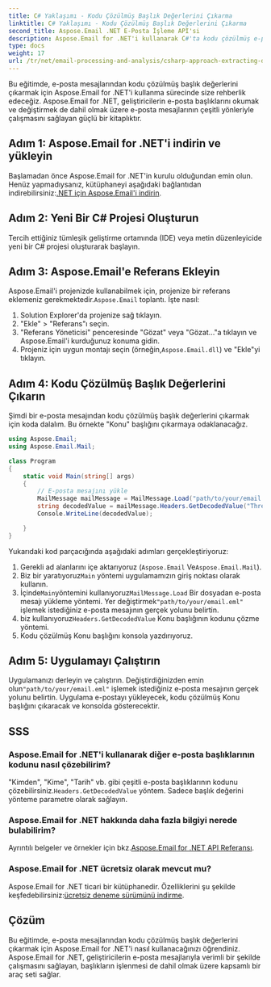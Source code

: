 ```yaml
---
title: C# Yaklaşımı - Kodu Çözülmüş Başlık Değerlerini Çıkarma
linktitle: C# Yaklaşımı - Kodu Çözülmüş Başlık Değerlerini Çıkarma
second_title: Aspose.Email .NET E-Posta İşleme API'si
description: Aspose.Email for .NET'i kullanarak C#'ta kodu çözülmüş e-posta başlığı değerlerini çıkarmayı öğrenin. Kod örnekleri içeren kapsamlı kılavuz.
type: docs
weight: 17
url: /tr/net/email-processing-and-analysis/csharp-approach-extracting-decoded-header-values/
---
```


Bu eğitimde, e-posta mesajlarından kodu çözülmüş başlık değerlerini çıkarmak için Aspose.Email for .NET'i kullanma sürecinde size rehberlik edeceğiz. Aspose.Email for .NET, geliştiricilerin e-posta başlıklarını okumak ve değiştirmek de dahil olmak üzere e-posta mesajlarının çeşitli yönleriyle çalışmasını sağlayan güçlü bir kitaplıktır.

## Adım 1: Aspose.Email for .NET'i indirin ve yükleyin

 Başlamadan önce Aspose.Email for .NET'in kurulu olduğundan emin olun. Henüz yapmadıysanız, kütüphaneyi aşağıdaki bağlantıdan indirebilirsiniz:[.NET için Aspose.Email'i indirin](https://releases.aspose.com/email/net).

## Adım 2: Yeni Bir C# Projesi Oluşturun

Tercih ettiğiniz tümleşik geliştirme ortamında (IDE) veya metin düzenleyicide yeni bir C# projesi oluşturarak başlayın.

## Adım 3: Aspose.Email'e Referans Ekleyin

 Aspose.Email'i projenizde kullanabilmek için, projenize bir referans eklemeniz gerekmektedir.`Aspose.Email` toplantı. İşte nasıl:

1. Solution Explorer'da projenize sağ tıklayın.
2. "Ekle" > "Referans"ı seçin.
3. "Referans Yöneticisi" penceresinde "Gözat" veya "Gözat..."a tıklayın ve Aspose.Email'i kurduğunuz konuma gidin.
4.  Projeniz için uygun montajı seçin (örneğin,`Aspose.Email.dll`) ve "Ekle"yi tıklayın.

## Adım 4: Kodu Çözülmüş Başlık Değerlerini Çıkarın

Şimdi bir e-posta mesajından kodu çözülmüş başlık değerlerini çıkarmak için koda dalalım. Bu örnekte "Konu" başlığını çıkarmaya odaklanacağız.

```csharp
using Aspose.Email;
using Aspose.Email.Mail;

class Program
{
    static void Main(string[] args)
    {
        // E-posta mesajını yükle
		MailMessage mailMessage = MailMessage.Load("path/to/your/email.eml");
		string decodedValue = mailMessage.Headers.GetDecodedValue("Thread-Topic");
		Console.WriteLine(decodedValue);

    }
}
```

Yukarıdaki kod parçacığında aşağıdaki adımları gerçekleştiriyoruz:

1. Gerekli ad alanlarını içe aktarıyoruz (`Aspose.Email` Ve`Aspose.Email.Mail`).
2.  Biz bir yaratıyoruz`Main` yöntemi uygulamamızın giriş noktası olarak kullanın.
3.  İçinde`Main`yöntemini kullanıyoruz`MailMessage.Load` Bir dosyadan e-posta mesajı yükleme yöntemi. Yer değiştirmek`"path/to/your/email.eml"` işlemek istediğiniz e-posta mesajının gerçek yolunu belirtin.
4.  biz kullanıyoruz`Headers.GetDecodedValue` Konu başlığının kodunu çözme yöntemi.
5. Kodu çözülmüş Konu başlığını konsola yazdırıyoruz.

## Adım 5: Uygulamayı Çalıştırın

 Uygulamanızı derleyin ve çalıştırın. Değiştirdiğinizden emin olun`"path/to/your/email.eml"` işlemek istediğiniz e-posta mesajının gerçek yolunu belirtin. Uygulama e-postayı yükleyecek, kodu çözülmüş Konu başlığını çıkaracak ve konsolda gösterecektir.

## SSS

### Aspose.Email for .NET'i kullanarak diğer e-posta başlıklarının kodunu nasıl çözebilirim?

 "Kimden", "Kime", "Tarih" vb. gibi çeşitli e-posta başlıklarının kodunu çözebilirsiniz.`Headers.GetDecodedValue` yöntem. Sadece başlık değerini yönteme parametre olarak sağlayın.

### Aspose.Email for .NET hakkında daha fazla bilgiyi nerede bulabilirim?

 Ayrıntılı belgeler ve örnekler için bkz.[Aspose.Email for .NET API Referansı](https://reference.aspose.com/email/net).

### Aspose.Email for .NET ücretsiz olarak mevcut mu?

 Aspose.Email for .NET ticari bir kütüphanedir. Özelliklerini şu şekilde keşfedebilirsiniz:[ücretsiz deneme sürümünü indirme](https://releases.aspose.com/email/net).

## Çözüm

Bu eğitimde, e-posta mesajlarından kodu çözülmüş başlık değerlerini çıkarmak için Aspose.Email for .NET'i nasıl kullanacağınızı öğrendiniz. Aspose.Email for .NET, geliştiricilerin e-posta mesajlarıyla verimli bir şekilde çalışmasını sağlayan, başlıkların işlenmesi de dahil olmak üzere kapsamlı bir araç seti sağlar.